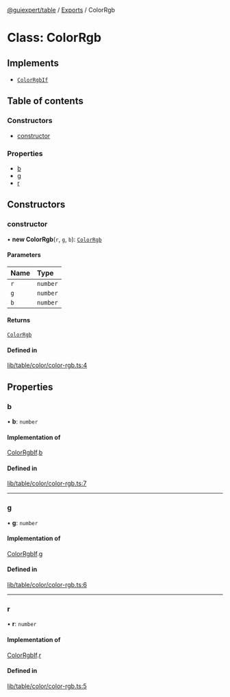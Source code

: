 [@guiexpert/table](../README.md) / [Exports](../modules.md) / ColorRgb

# Class: ColorRgb

## Implements

- [`ColorRgbIf`](../interfaces/ColorRgbIf.md)

## Table of contents

### Constructors

- [constructor](ColorRgb.md#constructor)

### Properties

- [b](ColorRgb.md#b)
- [g](ColorRgb.md#g)
- [r](ColorRgb.md#r)

## Constructors

### constructor

• **new ColorRgb**(`r`, `g`, `b`): [`ColorRgb`](ColorRgb.md)

#### Parameters

| Name | Type |
| :------ | :------ |
| `r` | `number` |
| `g` | `number` |
| `b` | `number` |

#### Returns

[`ColorRgb`](ColorRgb.md)

#### Defined in

[lib/table/color/color-rgb.ts:4](https://github.com/guiexperttable/ge-table/blob/a7cb25d/libs/table/src/lib/table/color/color-rgb.ts#L4)

## Properties

### b

• **b**: `number`

#### Implementation of

[ColorRgbIf](../interfaces/ColorRgbIf.md).[b](../interfaces/ColorRgbIf.md#b)

#### Defined in

[lib/table/color/color-rgb.ts:7](https://github.com/guiexperttable/ge-table/blob/a7cb25d/libs/table/src/lib/table/color/color-rgb.ts#L7)

___

### g

• **g**: `number`

#### Implementation of

[ColorRgbIf](../interfaces/ColorRgbIf.md).[g](../interfaces/ColorRgbIf.md#g)

#### Defined in

[lib/table/color/color-rgb.ts:6](https://github.com/guiexperttable/ge-table/blob/a7cb25d/libs/table/src/lib/table/color/color-rgb.ts#L6)

___

### r

• **r**: `number`

#### Implementation of

[ColorRgbIf](../interfaces/ColorRgbIf.md).[r](../interfaces/ColorRgbIf.md#r)

#### Defined in

[lib/table/color/color-rgb.ts:5](https://github.com/guiexperttable/ge-table/blob/a7cb25d/libs/table/src/lib/table/color/color-rgb.ts#L5)

